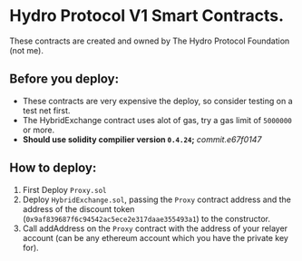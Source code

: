 # Hydro Protocol V1 Smart Contracts.
These contracts are created and owned by The Hydro Protocol Foundation (not me).

## Before you deploy:
- These contracts are very expensive the deploy, so consider testing on a test net first.
- The HybridExchange contract uses alot of gas, try a gas limit of `5000000` or more.
- **Should use solidity compilier version `0.4.24`;** *commit.e67f0147*

## How to deploy:
1. First Deploy `Proxy.sol` 
2. Deploy `HybridExchange.sol`, passing the `Proxy` contract address and the address of the discount token (`0x9af839687f6c94542ac5ece2e317daae355493a1`) to the constructor.
3. Call addAddress on the `Proxy` contract with the address of your relayer account (can be any ethereum account which you have the private key for).